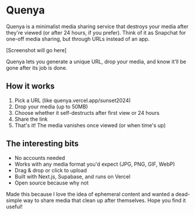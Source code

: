 # Quenya

Quenya is a minimalist media sharing service that destroys your media after they're viewed (or after 24 hours, if you prefer). Think of it as Snapchat for one-off media sharing, but through URLs instead of an app.

[Screenshot will go here]

Quenya lets you generate a unique URL, drop your media, and know it'll be gone after its job is done.

## How it works

1. Pick a URL (like quenya.vercel.app/sunset2024)
2. Drop your media (up to 50MB)
3. Choose whether it self-destructs after first view or 24 hours
4. Share the link
5. That's it! The media vanishes once viewed (or when time's up)

## The interesting bits

- No accounts needed
- Works with any media format you'd expect (JPG, PNG, GIF, WebP)
- Drag & drop or click to upload
- Built with Next.js, Supabase, and runs on Vercel
- Open source because why not

Made this because I love the idea of ephemeral content and wanted a dead-simple way to share media that clean up after themselves. Hope you find it useful!